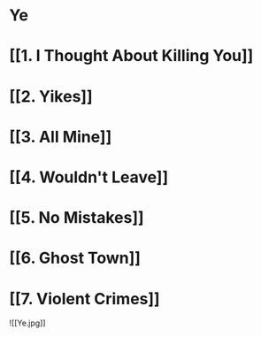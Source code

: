 # Ye

# [[1. I Thought About Killing You]]

# [[2. Yikes]]

# [[3. All Mine]]

# [[4. Wouldn't Leave]]

# [[5. No Mistakes]]

# [[6. Ghost Town]]

# [[7. Violent Crimes]]

![[Ye.jpg]]
